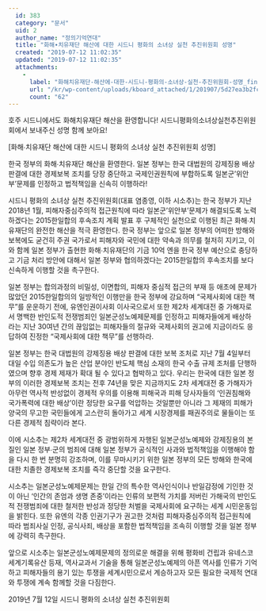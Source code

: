 ```yaml
---
  id: 383
  category: "문서"
  uid: 2
  author_name: "정의기억연대"
  title: "화해∙치유재단 해산에 대한 시드니 평화의 소녀상 실천 추진위원회 성명"
  created: "2019-07-12 11:02:35"
  updated: "2019-07-12 11:02:35"
  attachments: 
    - 
      label: "화해치유재단-해산에-대한-시드니-평화의-소녀상-실천-추진위원회-성명_fin.pdf"
      url: "/kr/wp-content/uploads/kboard_attached/1/201907/5d27ea3b2fc671087908.pdf"
      count: "62"
---
```

호주 시드니에서도 화해치유재단 해산을 환영합니다!
시드니평화의소녀상실천추진위원회에서 보내주신 성명 함께 보아요!

\[화해∙치유재단 해산에 대한 시드니 평화의 소녀상 실천 추진위원회 성명\]

한국 정부의 화해∙치유재단 해산을 환영한다.
일본 정부는 한국 대법원의 강제징용 배상 판결에 대한 경제보복 조치를 당장 중단하고 국제인권원칙에 부합하도록 일본군’위안부’문제를 인정하고 법적책임을 신속히 이행하라!

시드니 평화의 소녀상 실천 추진위원회(대표 염종영, 이하 시소추)는 한국 정부가 지난 2018년 1월, 피해자중심주의적 접근원칙에 따라 일본군’위안부’문제가 해결되도록 노력하겠다는 2015한일합의 후속조치 계획 발표 후 구체적인 실천으로 이행된 최근 화해∙치유재단의 완전한 해산을 적극 환영한다. 한국 정부는 앞으로 일본 정부의 어떠한 방해와 보복에도 굳건히 주권 국가로서 피해자와 국민에 대한 약속과 의무를 철저히 지키고, 이와 함께 일본 정부가 출현한 화해∙치유재단의 기금 10억 엔을 한국 정부 예산으로 충당하고 기금 처리 방안에 대해서 일본 정부와 협의하겠다는 2015한일합의 후속조치를 보다 신속하게 이행할 것을 촉구한다. 

일본 정부는 합의과정의 비밀성, 이면합의, 피해자 중심적 접근의 부재 등 애초에 문제가 많았던 2015한일합의의 일방적인 이행만을 한국 정부에 강요하며 “국제사회에 대한 책무”를 운운하기 전에, 유엔인권이사회 이사국으로서 또한 제2차 세계대전 중 가해자로서 명백한 반인도적 전쟁범죄인 일본군성노예제문제를 인정하고 피해자들에게 배상하라는 지난 30여년 간의 끊임없는 피해자들의 절규와 국제사회의 권고에 지금이라도 응답하여 진정한 “국제사회에 대한 책무”를 선행하라. 

일본 정부는 한국 대법원의 강제징용 배상 판결에 대한 보복 조처로 지난 7월 4일부터 대일 수입 의존도가 높은 산업 분야인 반도체 핵심 소재의 한국 수출 규제 조처를 단행하였으며 향후 경제 제재가 확대 될 수 있다고 협박하고 있다. 우리는 한국에 대한 일본 정부의 이러한 경제보복 조치는 전후 74년을 맞은 지금까지도 2차 세계대전 중 가해자가 아무런 역사적 반성없이 경제적 우의를 이용해 피해국과 피해 당사자들의 ‘인권침해와 국가폭력에 대한 배상’이란 정당한 요구를 억압하는 것일뿐만 아니라 그 제재의 피해가 양국의 무고한 국민들에게 고스란히 돌아가고 세계 시장경제를 패권주의로 물들이는 또 다른 경제적 침략이라 본다. 

이에 시소추는 제2차 세계대전 중 광범위하게 자행된 일본군성노예제와 강제징용의 본질인 일본 정부∙군의 범죄에 대해 일본 정부가 공식적인 사과와 법적책임을 이행해야 함을 다시 한 번 분명히 강조하며, 이를 무마시키기 위한 일본 정부의 모든 방해와 한국에 대한 치졸한 경제보복 조치를 즉각 중단할 것을 요구한다. 

시소추는 일본군성노예제문제는 한일 간의 특수한 역사인식이나 반일감정에 기인한 것이 아닌 ‘인간의 존엄과 생명 존중’이라는 인류의 보편적 가치를 저버린 가해국의 반인도적 전쟁범죄에 대한 철저한 반성과 정당한 처벌을 국제사회에 요구하는 세계 시민운동임을 밝힌다. 또한 유엔의 각종 인권기구가 권고한 것처럼 피해자중심주의적 접근원칙에 따라 범죄사실 인정, 공식사죄, 배상을 포함한 법적책임을 조속히 이행할 것을 일본 정부에 강력히 촉구한다. 

앞으로 시소추는 일본군성노예제문제의 정의로운 해결을 위해 평화비 건립과 유네스코 세계기록유산 등재, 역사교과서 기술을 통해 일본군성노예제의 아픈 역사를 인류가 기억하고 피해자들의 용기 있는 투쟁을 세계시민으로서 계승하고자 모든 필요한 국제적 연대와 투쟁에 계속 함께할 것을 다짐한다. 



2019년 7월 12일
시드니 평화의 소녀상 실천 추진위원회